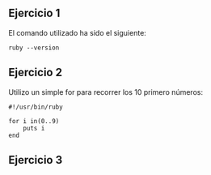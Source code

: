 Ejercicio 1
-----------

El comando utilizado ha sido el siguiente:

    ruby --version

Ejercicio 2
-----------

Utilizo un simple for para recorrer los 10 primero números:

    #!/usr/bin/ruby

    for i in(0..9)
        puts i
    end
    
Ejercicio 3
-----------
